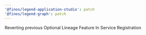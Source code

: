```yaml
---
'@finos/legend-application-studio': patch
'@finos/legend-graph': patch
---
```


Reverting previous Optional Lineage Feature In Service Registration
